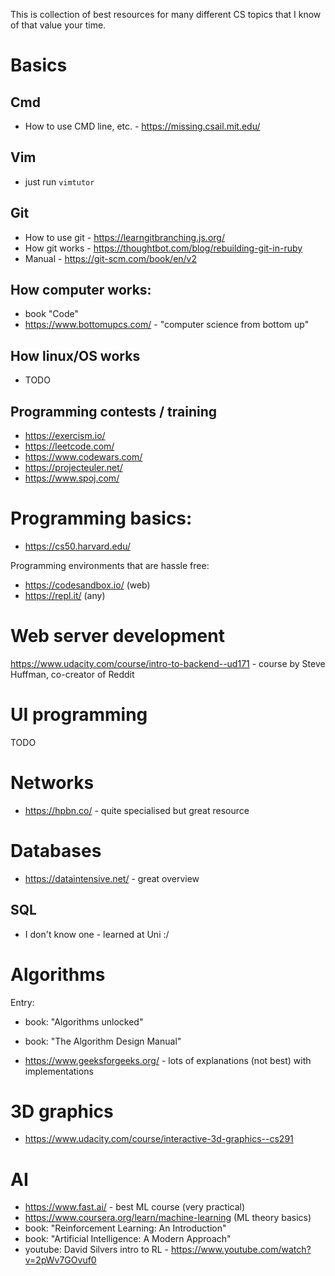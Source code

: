 This is collection of best resources for many different CS topics that I know of that value your time. 

# Basics

## Cmd
* How to use CMD line, etc. - https://missing.csail.mit.edu/

## Vim
* just run `vimtutor`

## Git
* How to use git - https://learngitbranching.js.org/
* How git works - https://thoughtbot.com/blog/rebuilding-git-in-ruby
* Manual - https://git-scm.com/book/en/v2

## How computer works:

* book "Code"
* https://www.bottomupcs.com/ - "computer science from bottom up"

## How linux/OS works
* TODO

## Programming contests / training

* https://exercism.io/
* https://leetcode.com/
* https://www.codewars.com/
* https://projecteuler.net/
* https://www.spoj.com/

# Programming basics:

* https://cs50.harvard.edu/

Programming environments that are hassle free:

* https://codesandbox.io/ (web)
* https://repl.it/ (any)

# Web server development

https://www.udacity.com/course/intro-to-backend--ud171 - course by Steve Huffman, co-creator of Reddit

# UI programming

TODO

# Networks

* https://hpbn.co/ - quite specialised but great resource

# Databases

* https://dataintensive.net/ - great overview 

## SQL

* I don't know one - learned at Uni :/

# Algorithms

Entry:
* book: "Algorithms unlocked"
* book: "The Algorithm Design Manual"

* https://www.geeksforgeeks.org/ - lots of explanations (not best) with implementations

# 3D graphics

* https://www.udacity.com/course/interactive-3d-graphics--cs291

# AI

* https://www.fast.ai/ - best ML course (very practical)
* https://www.coursera.org/learn/machine-learning (ML theory basics)
* book: "Reinforcement Learning: An Introduction"
* book: "Artificial Intelligence: A Modern Approach"
* youtube: David Silvers intro to RL - https://www.youtube.com/watch?v=2pWv7GOvuf0



